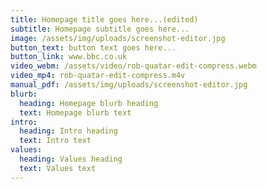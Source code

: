 ```yaml
---
title: Homepage title goes here...(edited)
subtitle: Homepage subtitle goes here...
image: /assets/img/uploads/screenshot-editor.jpg
button_text: button text goes here...
button_link: www.bbc.co.uk
video_webm: /assets/video/rob-quatar-edit-compress.webm
video_mp4: rob-quatar-edit-compress.m4v
manual_pdf: /assets/img/uploads/screenshot-editor.jpg
blurb:
  heading: Homepage blurb heading
  text: Homepage blurb text
intro:
  heading: Intro heading
  text: Intro text
values:
  heading: Values heading
  text: Values text
---
```


